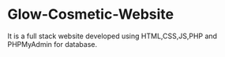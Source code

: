 # Glow-Cosmetic-Website
It is a full stack website developed using HTML,CSS,JS,PHP and PHPMyAdmin for database.
